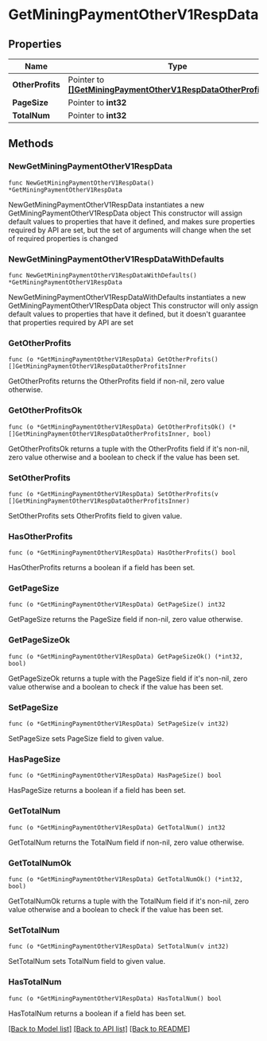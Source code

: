 # GetMiningPaymentOtherV1RespData

## Properties

Name | Type | Description | Notes
------------ | ------------- | ------------- | -------------
**OtherProfits** | Pointer to [**[]GetMiningPaymentOtherV1RespDataOtherProfitsInner**](GetMiningPaymentOtherV1RespDataOtherProfitsInner.md) |  | [optional] 
**PageSize** | Pointer to **int32** |  | [optional] 
**TotalNum** | Pointer to **int32** |  | [optional] 

## Methods

### NewGetMiningPaymentOtherV1RespData

`func NewGetMiningPaymentOtherV1RespData() *GetMiningPaymentOtherV1RespData`

NewGetMiningPaymentOtherV1RespData instantiates a new GetMiningPaymentOtherV1RespData object
This constructor will assign default values to properties that have it defined,
and makes sure properties required by API are set, but the set of arguments
will change when the set of required properties is changed

### NewGetMiningPaymentOtherV1RespDataWithDefaults

`func NewGetMiningPaymentOtherV1RespDataWithDefaults() *GetMiningPaymentOtherV1RespData`

NewGetMiningPaymentOtherV1RespDataWithDefaults instantiates a new GetMiningPaymentOtherV1RespData object
This constructor will only assign default values to properties that have it defined,
but it doesn't guarantee that properties required by API are set

### GetOtherProfits

`func (o *GetMiningPaymentOtherV1RespData) GetOtherProfits() []GetMiningPaymentOtherV1RespDataOtherProfitsInner`

GetOtherProfits returns the OtherProfits field if non-nil, zero value otherwise.

### GetOtherProfitsOk

`func (o *GetMiningPaymentOtherV1RespData) GetOtherProfitsOk() (*[]GetMiningPaymentOtherV1RespDataOtherProfitsInner, bool)`

GetOtherProfitsOk returns a tuple with the OtherProfits field if it's non-nil, zero value otherwise
and a boolean to check if the value has been set.

### SetOtherProfits

`func (o *GetMiningPaymentOtherV1RespData) SetOtherProfits(v []GetMiningPaymentOtherV1RespDataOtherProfitsInner)`

SetOtherProfits sets OtherProfits field to given value.

### HasOtherProfits

`func (o *GetMiningPaymentOtherV1RespData) HasOtherProfits() bool`

HasOtherProfits returns a boolean if a field has been set.

### GetPageSize

`func (o *GetMiningPaymentOtherV1RespData) GetPageSize() int32`

GetPageSize returns the PageSize field if non-nil, zero value otherwise.

### GetPageSizeOk

`func (o *GetMiningPaymentOtherV1RespData) GetPageSizeOk() (*int32, bool)`

GetPageSizeOk returns a tuple with the PageSize field if it's non-nil, zero value otherwise
and a boolean to check if the value has been set.

### SetPageSize

`func (o *GetMiningPaymentOtherV1RespData) SetPageSize(v int32)`

SetPageSize sets PageSize field to given value.

### HasPageSize

`func (o *GetMiningPaymentOtherV1RespData) HasPageSize() bool`

HasPageSize returns a boolean if a field has been set.

### GetTotalNum

`func (o *GetMiningPaymentOtherV1RespData) GetTotalNum() int32`

GetTotalNum returns the TotalNum field if non-nil, zero value otherwise.

### GetTotalNumOk

`func (o *GetMiningPaymentOtherV1RespData) GetTotalNumOk() (*int32, bool)`

GetTotalNumOk returns a tuple with the TotalNum field if it's non-nil, zero value otherwise
and a boolean to check if the value has been set.

### SetTotalNum

`func (o *GetMiningPaymentOtherV1RespData) SetTotalNum(v int32)`

SetTotalNum sets TotalNum field to given value.

### HasTotalNum

`func (o *GetMiningPaymentOtherV1RespData) HasTotalNum() bool`

HasTotalNum returns a boolean if a field has been set.


[[Back to Model list]](../README.md#documentation-for-models) [[Back to API list]](../README.md#documentation-for-api-endpoints) [[Back to README]](../README.md)


